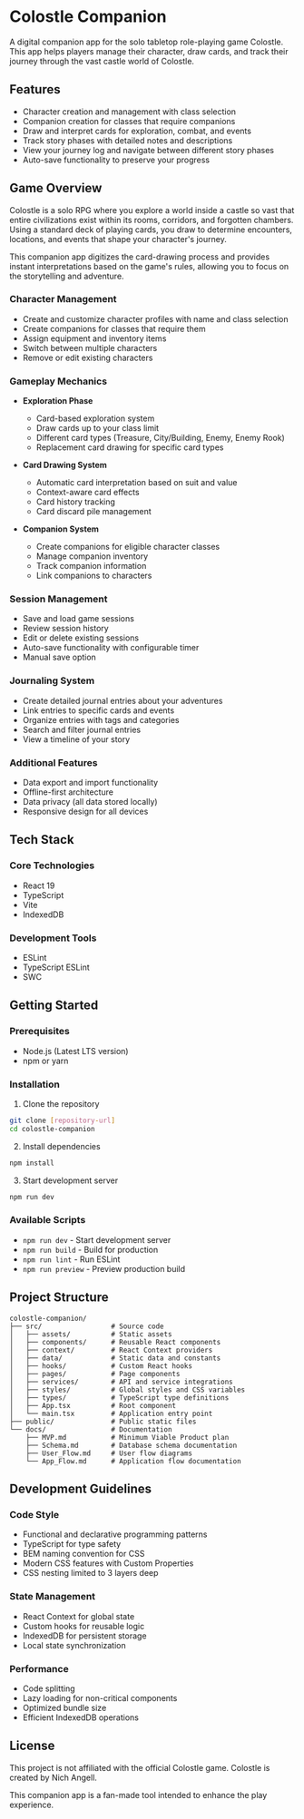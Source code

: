 # Colostle Companion

A digital companion app for the solo tabletop role-playing game Colostle. This app helps players manage their character, draw cards, and track their journey through the vast castle world of Colostle.

## Features

- Character creation and management with class selection
- Companion creation for classes that require companions
- Draw and interpret cards for exploration, combat, and events
- Track story phases with detailed notes and descriptions
- View your journey log and navigate between different story phases
- Auto-save functionality to preserve your progress

## Game Overview

Colostle is a solo RPG where you explore a world inside a castle so vast that entire civilizations exist within its rooms, corridors, and forgotten chambers. Using a standard deck of playing cards, you draw to determine encounters, locations, and events that shape your character's journey.

This companion app digitizes the card-drawing process and provides instant interpretations based on the game's rules, allowing you to focus on the storytelling and adventure.

### Character Management

- Create and customize character profiles with name and class selection
- Create companions for classes that require them
- Assign equipment and inventory items
- Switch between multiple characters
- Remove or edit existing characters

### Gameplay Mechanics

- **Exploration Phase**

  - Card-based exploration system
  - Draw cards up to your class limit
  - Different card types (Treasure, City/Building, Enemy, Enemy Rook)
  - Replacement card drawing for specific card types

- **Card Drawing System**

  - Automatic card interpretation based on suit and value
  - Context-aware card effects
  - Card history tracking
  - Card discard pile management

- **Companion System**
  - Create companions for eligible character classes
  - Manage companion inventory
  - Track companion information
  - Link companions to characters

### Session Management

- Save and load game sessions
- Review session history
- Edit or delete existing sessions
- Auto-save functionality with configurable timer
- Manual save option

### Journaling System

- Create detailed journal entries about your adventures
- Link entries to specific cards and events
- Organize entries with tags and categories
- Search and filter journal entries
- View a timeline of your story

### Additional Features

- Data export and import functionality
- Offline-first architecture
- Data privacy (all data stored locally)
- Responsive design for all devices

## Tech Stack

### Core Technologies

- React 19
- TypeScript
- Vite
- IndexedDB

### Development Tools

- ESLint
- TypeScript ESLint
- SWC

## Getting Started

### Prerequisites

- Node.js (Latest LTS version)
- npm or yarn

### Installation

1. Clone the repository

```bash
git clone [repository-url]
cd colostle-companion
```

2. Install dependencies

```bash
npm install
```

3. Start development server

```bash
npm run dev
```

### Available Scripts

- `npm run dev` - Start development server
- `npm run build` - Build for production
- `npm run lint` - Run ESLint
- `npm run preview` - Preview production build

## Project Structure

```
colostle-companion/
├── src/                 # Source code
│   ├── assets/          # Static assets
│   ├── components/      # Reusable React components
│   ├── context/         # React Context providers
│   ├── data/            # Static data and constants
│   ├── hooks/           # Custom React hooks
│   ├── pages/           # Page components
│   ├── services/        # API and service integrations
│   ├── styles/          # Global styles and CSS variables
│   ├── types/           # TypeScript type definitions
│   ├── App.tsx          # Root component
│   └── main.tsx         # Application entry point
├── public/              # Public static files
└── docs/                # Documentation
    ├── MVP.md           # Minimum Viable Product plan
    ├── Schema.md        # Database schema documentation
    ├── User_Flow.md     # User flow diagrams
    └── App_Flow.md      # Application flow documentation
```

## Development Guidelines

### Code Style

- Functional and declarative programming patterns
- TypeScript for type safety
- BEM naming convention for CSS
- Modern CSS features with Custom Properties
- CSS nesting limited to 3 layers deep

### State Management

- React Context for global state
- Custom hooks for reusable logic
- IndexedDB for persistent storage
- Local state synchronization

### Performance

- Code splitting
- Lazy loading for non-critical components
- Optimized bundle size
- Efficient IndexedDB operations

## License

This project is not affiliated with the official Colostle game. Colostle is created by Nich Angell.

This companion app is a fan-made tool intended to enhance the play experience.
